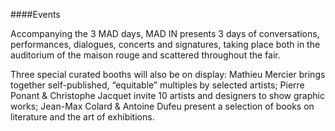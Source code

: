 ####Events

Accompanying the 3 MAD days, MAD IN presents 3 days of conversations, performances, dialogues, concerts and signatures, taking place both in the auditorium of the maison rouge and scattered throughout the fair.

Three special curated booths will also be on display: Mathieu Mercier brings together self-published, “equitable” multiples by selected artists; Pierre Ponant & Christophe Jacquet invite 10 artists and designers to show graphic works; Jean-Max Colard & Antoine Dufeu present a selection of books on literature and the art of exhibitions.